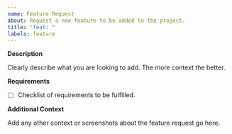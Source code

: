```yaml
---
name: Feature Request
about: Request a new feature to be added to the project.
title: "feat: "
labels: feature
---
```


**Description**

Clearly describe what you are looking to add. The more context the better.

**Requirements**

- [ ] Checklist of requirements to be fulfilled.

**Additional Context**

Add any other context or screenshots about the feature request go here.

